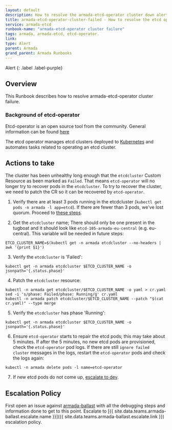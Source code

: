 ```yaml
---
layout: default
description: How to resolve the armada-etcd-operator cluster down alerts
title: armada-etcd-operator-cluster-failed - How to resolve the etcd operator cluster failure related alerts
service: armada-etcd
runbook-name: "armada-etcd-operator cluster failure"
tags: armada, armada-etcd, etcd-operator.
link:
type: Alert
parent: Armada
grand_parent: Armada Runbooks
---
```


Alert
{: .label .label-purple}

## Overview
This Runbook describes how to resolve armada-etcd-operator cluster failure.

### Background of etcd-operator

Etcd-operator is an open source tool from the community. General information can be found [here](https://github.com/coreos/etcd-operator)

The etcd operator manages etcd clusters deployed to [Kubernetes](http://kubernetes.io) and automates tasks related to operating an etcd cluster.

## Actions to take
The cluster has been unhealthy long enough that the `etcdcluster` Custom Resource as been marked as `Failed`.  That means `etcd-operator` will no longer try to recover pods in the `etcdcluster`.  To try to recover the cluster, we need to patch the CR so it can be recovered by `etcd-operator`.

1. Verify there are at least 3 pods running in the etcdcluster (`kubectl get pods -n armada -l app=etcd`).  If there are fewer than 3 pods, we've lost quorum. Proceed to [these steps](armada-etcd-unhealthy.html#armada-etcd-backup-restore).

2. Get the `etcdcluster` name; There should only be one present in the tugboat and it should look like `etcd-105-armada-eu-central` (e.g. eu-central).  This variable will be needed in future steps:
```
ETCD_CLUSTER_NAME=$(kubectl get -n armada etcdcluster --no-headers | awk '{print $1}')
```

3. Verify the `etcdcluster` is 'Failed':
```
kubectl get -n armada etcdcluster $ETCD_CLUSTER_NAME -o jsonpath='{.status.phase}'
```

4. Patch the `etcdcluster` resource:
```
kubectl -n armada get etcdcluster/$ETCD_CLUSTER_NAME -o yaml > cr.yaml
sed -i 's/phase: Failed/phase: Running/g' cr.yaml
kubectl -n armada patch etcdcluster/$ETCD_CLUSTER_NAME --patch "$(cat cr.yaml)" --type merge
```

5. Verify the `etcdcluster` has phase 'Running':
```
kubectl get -n armada etcdcluster $ETCD_CLUSTER_NAME -o jsonpath='{.status.phase}'
```

6. Ensure `etcd-operator` starts to repair the etcd pods; this may take about 5 minutes.  If after the 5 minutes, no new etcd pods are provisioned, check the `etcd-operator` pod logs.  If there are still `ignore failed cluster` messages in the logs, restart the `etcd-operator` pods and check the logs again:
```
kubectl -n armada delete pods -l name=etcd-operator
```

7. If new etcd pods do not come up, [escalate to dev](#escalation-policy).

## Escalation Policy

First open an issue against [armada-ballast](https://github.ibm.com/alchemy-containers/armada-ballast) with all the debugging steps and information done to get to this point.
Escalate to [{{ site.data.teams.armada-ballast.escalate.name }}]({{ site.data.teams.armada-ballast.escalate.link }}) escalation policy.
